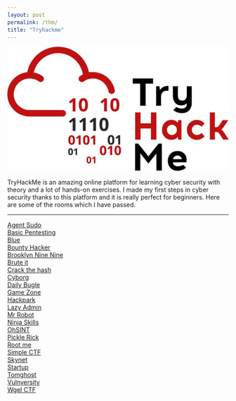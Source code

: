 ```yaml
---
layout: post
permalink: /thm/
title: "Tryhackme"
---
```


![tryhackme](/assets/images/thm/tryhackme.jpg)

TryHackMe is an amazing online platform for learning cyber security with theory and a lot of hands-on exercises. I made my first steps in cyber security thanks to this platform and it is really perfect for beginners. Here are some of the rooms which I have passed.

---
[Agent Sudo](/posts/thm/agent-sudo) <br />
[Basic Pentesting](/posts/thm/basic-pentesting) <br />
[Blue](/posts/thm/blue) <br />
[Bounty Hacker](/posts/thm/bounty-hacker) <br />
[Brooklyn Nine Nine](/posts/thm/brooklyn-nine-nine) <br />
[Brute it](/posts/thm/brute-it) <br />
[Crack the hash](/posts/thm/crack-the-hash) <br />
[Cyborg](/posts/thm/cyborg) <br />
[Daily Bugle](/posts/thm/daily-bugle) <br />
[Game Zone](/posts/thm/game-zone) <br />
[Hackpark](/posts/thm/hackpark) <br />
[Lazy Admin](/posts/thm/lazy-admin) <br />
[Mr Robot](/posts/thm/mr-robot) <br />
[Ninja Skills](/posts/thm/ninja-skills) <br />
[OhSINT](/posts/thm/ohsint) <br />
[Pickle Rick](/posts/thm/pickle-rick) <br />
[Root me](/posts/thm/root-me) <br />
[Simple CTF](/posts/thm/simple-ctf) <br />
[Skynet](/posts/thm/skynet) <br />
[Startup](/posts/thm/startup) <br />
[Tomghost](/posts/thm/tomghost) <br />
[Vulnversity](/posts/thm/vulnversity) <br />
[Wgel CTF](/posts/thm/wgel-ctf) <br />
